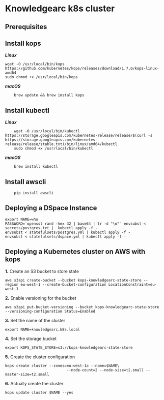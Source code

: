 # Knowledgearc k8s cluster

## Prerequisites

## Install kops

**_Linux_**

    wget -O /usr/local/bin/kops https://github.com/kubernetes/kops/releases/download/1.7.0/kops-linux-amd64
    sudo chmod +x /usr/local/bin/kops

**_macOS_**
```
    brew update && brew install kops
```
## Install kubectl

**_Linux_**
```
    wget -O /usr/local/bin/kubectl https://storage.googleapis.com/kubernetes-release/release/$(curl -s https://storage.googleapis.com/kubernetes-release/release/stable.txt)/bin/linux/amd64/kubectl
    sudo chmod +x /usr/local/bin/kubectl
```
**_macOS_**
```
    brew install kubectl
```
## Install awscli
```
    pip install awscli
```

## Deploying a DSpace Instance

```
export NAME=who
PASSWORD=`openssl rand -hex 32 | base64 | tr -d "\n"` envsubst < secrets/postgres.txt |  kubectl apply -f -
envsubst < statefulsets/postgres.yml | kubectl apply -f -
envsubst < statefulsets/dspace.yml | kubectl apply -f -
```

## Deploying a Kubernetes cluster on AWS with kops


**1.** Create an S3 bucket to store state
```
aws s3api create-bucket --bucket kops-knowledgearc-state-store --region eu-west-1 --create-bucket-configuration LocationConstraint=eu-west-1
```
**2.** Enable versioning for the bucket
```
aws s3api put-bucket-versioning --bucket kops-knowledgearc-state-store  --versioning-configuration Status=Enabled
```
**3.** Set the name of the cluster
```
export NAME=knowledgearc.k8s.local
```
**4.** Set the storage bucket
```
export KOPS_STATE_STORE=s3://kops-knowledgearc-state-store
```
**5.** Create the cluster configuration
```
kops create cluster --zones=eu-west-1a --name=$NAME\
                            --node-count=2 --node-size=t2.small --master-size=t2.small
```
**6.** Actually create the cluster
```
kops update cluster $NAME --yes
```
